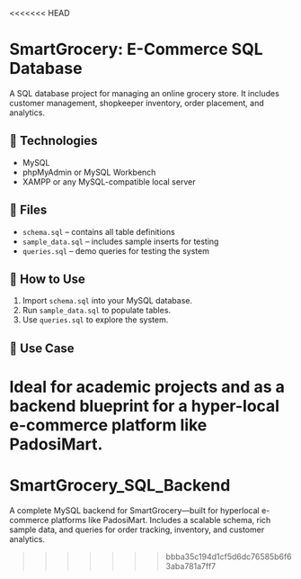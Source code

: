 <<<<<<< HEAD

# SmartGrocery: E-Commerce SQL Database

A SQL database project for managing an online grocery store. It includes customer management, shopkeeper inventory, order placement, and analytics.

## 🔧 Technologies
- MySQL
- phpMyAdmin or MySQL Workbench
- XAMPP or any MySQL-compatible local server

## 📁 Files
- `schema.sql` – contains all table definitions
- `sample_data.sql` – includes sample inserts for testing
- `queries.sql` – demo queries for testing the system

## 🧪 How to Use
1. Import `schema.sql` into your MySQL database.
2. Run `sample_data.sql` to populate tables.
3. Use `queries.sql` to explore the system.

## 📌 Use Case
Ideal for academic projects and as a backend blueprint for a hyper-local e-commerce platform like PadosiMart.
=======
# SmartGrocery_SQL_Backend
A complete MySQL backend for SmartGrocery—built for hyperlocal e-commerce platforms like PadosiMart. Includes a scalable schema, rich sample data, and queries for order tracking, inventory, and customer analytics.
>>>>>>> bbba35c194d1cf5d6dc76585b6f63aba781a7ff7
